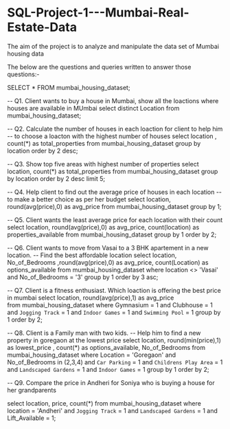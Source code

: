 # SQL-Project-1---Mumbai-Real-Estate-Data
The aim of the project is to analyze and manipulate the data set of Mumbai housing data

The below are the questions and queries written to answer those questions:-


SELECT * FROM mumbai_housing_dataset;

-- Q1. Client wants to buy a house in Mumbai, show all the loactions where houses are available in MUmbai
select distinct Location from mumbai_housing_dataset;

-- Q2. Calculate the number of houses in each loaction for client to help him
-- to choose a loacton with the highest number of houses
select location , count(*) as total_properties from mumbai_housing_dataset group by location order by 2 desc;

-- Q3. Show top five areas with highest number of properties
select location, count(*) as total_properties 
from mumbai_housing_dataset 
group by location
order by 2 desc
limit 5;

-- Q4. Help client to find out the average price of houses in each location 
-- to make a better choice as per her budget
select location, round(avg(price),0) as avg_price from mumbai_housing_dataset
group by 1;

-- Q5. Client wants the least average price for each location with their count 
select location, round(avg(price),0) as avg_price, count(location) as properties_available
from mumbai_housing_dataset
group by 1 order by 2;

-- Q6. Client wants to move from Vasai to a 3 BHK apartement in a new location. 
-- Find the best affordable location 
select location, No_of_Bedrooms ,round(avg(price),0) as avg_price, count(Location) as options_available 
from mumbai_housing_dataset 
where location <> 'Vasai' and  No_of_Bedrooms = '3'
group by 1 order by 3 asc;

-- Q7. Client is a fitness enthusiast. Which loaction is offering the best price in mumbai
select location, round(avg(price),1) as avg_price  
from mumbai_housing_dataset
where Gymnasium = 1 and Clubhouse = 1 and `Jogging Track` = 1 and `Indoor Games` = 1 and `Swimming Pool` = 1
group by 1 order by 2;

-- Q8. Client is a Family man with two kids.
-- Help him to find a new property in goregaon at the lowest price
select location, round(min(price),1) as lowest_price , count(*) as options_available, No_of_Bedrooms
from mumbai_housing_dataset
where Location = 'Goregaon' and No_of_Bedrooms in (2,3,4) and `Car Parking` = 1 and `Childrens Play Area` = 1 and `Landscaped Gardens` = 1 and `Indoor Games` = 1
group by 1 order by 2;

-- Q9. Compare the price in Andheri for Soniya who is buying a house for her grandparents

select location, price, count(*) from mumbai_housing_dataset
where location = 'Andheri' and `Jogging Track` = 1 and `Landscaped Gardens` = 1 and Lift_Available = 1;










